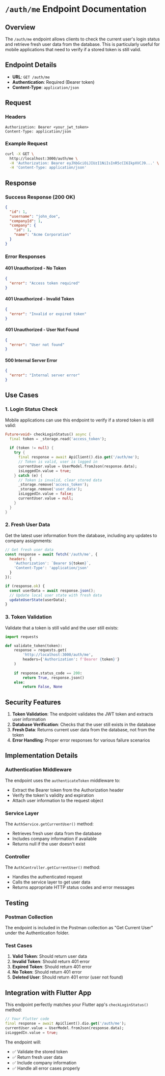 # `/auth/me` Endpoint Documentation

## Overview
The `/auth/me` endpoint allows clients to check the current user's login status and retrieve fresh user data from the database. This is particularly useful for mobile applications that need to verify if a stored token is still valid.

## Endpoint Details

- **URL**: `GET /auth/me`
- **Authentication**: Required (Bearer token)
- **Content-Type**: `application/json`

## Request

### Headers
```
Authorization: Bearer <your_jwt_token>
Content-Type: application/json
```

### Example Request
```bash
curl -X GET \
  http://localhost:3000/auth/me \
  -H 'Authorization: Bearer eyJhbGciOiJIUzI1NiIsInR5cCI6IkpXVCJ9...' \
  -H 'Content-Type: application/json'
```

## Response

### Success Response (200 OK)
```json
{
  "id": 1,
  "username": "john_doe",
  "companyId": 1,
  "company": {
    "id": 1,
    "name": "Acme Corporation"
  }
}
```

### Error Responses

#### 401 Unauthorized - No Token
```json
{
  "error": "Access token required"
}
```

#### 401 Unauthorized - Invalid Token
```json
{
  "error": "Invalid or expired token"
}
```

#### 401 Unauthorized - User Not Found
```json
{
  "error": "User not found"
}
```

#### 500 Internal Server Error
```json
{
  "error": "Internal server error"
}
```

## Use Cases

### 1. Login Status Check
Mobile applications can use this endpoint to verify if a stored token is still valid:

```dart
Future<void> checkLoginStatus() async {
  final token = _storage.read('access_token');
  
  if (token != null) {
    try {
      final response = await ApiClient().dio.get('/auth/me');
      // Token is valid, user is logged in
      currentUser.value = UserModel.fromJson(response.data);
      isLoggedIn.value = true;
    } catch (e) {
      // Token is invalid, clear stored data
      _storage.remove('access_token');
      _storage.remove('user_data');
      isLoggedIn.value = false;
      currentUser.value = null;
    }
  }
}
```

### 2. Fresh User Data
Get the latest user information from the database, including any updates to company assignments:

```javascript
// Get fresh user data
const response = await fetch('/auth/me', {
  headers: {
    'Authorization': `Bearer ${token}`,
    'Content-Type': 'application/json'
  }
});

if (response.ok) {
  const userData = await response.json();
  // Update local user state with fresh data
  updateUserState(userData);
}
```

### 3. Token Validation
Validate that a token is still valid and the user still exists:

```python
import requests

def validate_token(token):
    response = requests.get(
        'http://localhost:3000/auth/me',
        headers={'Authorization': f'Bearer {token}'}
    )
    
    if response.status_code == 200:
        return True, response.json()
    else:
        return False, None
```

## Security Features

1. **Token Validation**: The endpoint validates the JWT token and extracts user information
2. **Database Verification**: Checks that the user still exists in the database
3. **Fresh Data**: Returns current user data from the database, not from the token
4. **Error Handling**: Proper error responses for various failure scenarios

## Implementation Details

### Authentication Middleware
The endpoint uses the `authenticateToken` middleware to:
- Extract the Bearer token from the Authorization header
- Verify the token's validity and expiration
- Attach user information to the request object

### Service Layer
The `AuthService.getCurrentUser()` method:
- Retrieves fresh user data from the database
- Includes company information if available
- Returns null if the user doesn't exist

### Controller
The `AuthController.getCurrentUser()` method:
- Handles the authenticated request
- Calls the service layer to get user data
- Returns appropriate HTTP status codes and error messages

## Testing

### Postman Collection
The endpoint is included in the Postman collection as "Get Current User" under the Authentication folder.

### Test Cases
1. **Valid Token**: Should return user data
2. **Invalid Token**: Should return 401 error
3. **Expired Token**: Should return 401 error
4. **No Token**: Should return 401 error
5. **Deleted User**: Should return 401 error (user not found)

## Integration with Flutter App

This endpoint perfectly matches your Flutter app's `checkLoginStatus()` method:

```dart
// Your Flutter code
final response = await ApiClient().dio.get('/auth/me');
currentUser.value = UserModel.fromJson(response.data);
isLoggedIn.value = true;
```

The endpoint will:
- ✅ Validate the stored token
- ✅ Return fresh user data
- ✅ Include company information
- ✅ Handle all error cases properly 